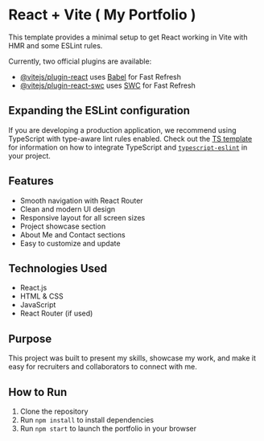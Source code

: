 # React + Vite ( My Portfolio )

This template provides a minimal setup to get React working in Vite with HMR and some ESLint rules.

Currently, two official plugins are available:

- [@vitejs/plugin-react](https://github.com/vitejs/vite-plugin-react/blob/main/packages/plugin-react) uses [Babel](https://babeljs.io/) for Fast Refresh
- [@vitejs/plugin-react-swc](https://github.com/vitejs/vite-plugin-react/blob/main/packages/plugin-react-swc) uses [SWC](https://swc.rs/) for Fast Refresh

## Expanding the ESLint configuration

If you are developing a production application, we recommend using TypeScript with type-aware lint rules enabled. Check out the [TS template](https://github.com/vitejs/vite/tree/main/packages/create-vite/template-react-ts) for information on how to integrate TypeScript and [`typescript-eslint`](https://typescript-eslint.io) in your project.

## Features  
- Smooth navigation with React Router  
- Clean and modern UI design  
- Responsive layout for all screen sizes  
- Project showcase section  
- About Me and Contact sections  
- Easy to customize and update  

## Technologies Used  
- React.js  
- HTML & CSS  
- JavaScript  
- React Router (if used)

## Purpose  
This project was built to present my skills, showcase my work, and make it easy for recruiters and collaborators to connect with me.

## How to Run  
1. Clone the repository  
2. Run `npm install` to install dependencies  
3. Run `npm start` to launch the portfolio in your browser  
